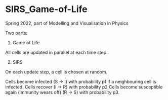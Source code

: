 # SIRS_Game-of-Life
Spring 2022, part of Modelling and Visualisation in Physics

Two parts:

1. Game of Life

All cells are updated in parallel at each time step.





2. SIRS

On each update step, a cell is chosen at random.

Cells become infected (S -> I) with probability p1 if a neighbouring cell is infected.
Cells recover (I -> R) with probability p2
Cells become susceptible again (immunity wears off) (R -> S) with probability p3.
